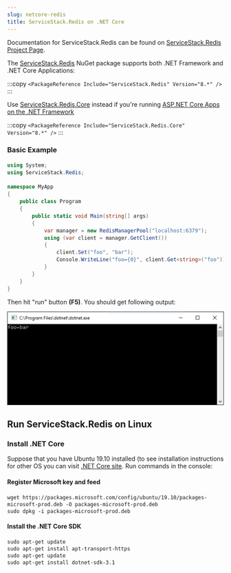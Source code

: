 ```yaml
---
slug: netcore-redis
title: ServiceStack.Redis on .NET Core
---
```


Documentation for ServiceStack.Redis can be found on [ServiceStack.Redis Project Page](https://github.com/ServiceStack/ServiceStack.Redis).

The [ServiceStack.Redis](https://www.nuget.org/packages/ServiceStack.Redis) NuGet package supports both .NET Framework and .NET Core Applications:

:::copy
`<PackageReference Include="ServiceStack.Redis" Version="8.*" />`
:::

Use [ServiceStack.Redis.Core](https://www.nuget.org/packages/ServiceStack.Redis.Core) instead if you're running 
[ASP.NET Core Apps on the .NET Framework](/templates/corefx)

:::copy
`<PackageReference Include="ServiceStack.Redis.Core" Version="8.*" />`
:::

### Basic Example

```csharp
using System;
using ServiceStack.Redis;

namespace MyApp
{
    public class Program
    {
        public static void Main(string[] args)
        {
            var manager = new RedisManagerPool("localhost:6379");
            using (var client = manager.GetClient())
            {
                client.Set("foo", "bar");
                Console.WriteLine("foo={0}", client.Get<string>("foo"));
            }
        }
    }
}
```

Then hit "run" button **(F5)**. You should get following output:

![Output](/img/pages/8-Output.png)

## Run ServiceStack.Redis on Linux

### Install .NET Core

Suppose that you have Ubuntu 19.10 installed (to see installation instructions for other OS you can 
visit [.NET Core site](https://www.microsoft.com/net/core). Run commands in the console:

#### Register Microsoft key and feed

```
wget https://packages.microsoft.com/config/ubuntu/19.10/packages-microsoft-prod.deb -O packages-microsoft-prod.deb
sudo dpkg -i packages-microsoft-prod.deb    
```

#### Install the .NET Core SDK

```
sudo apt-get update
sudo apt-get install apt-transport-https
sudo apt-get update
sudo apt-get install dotnet-sdk-3.1
```
